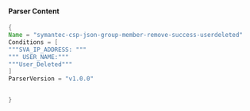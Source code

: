 #### Parser Content
```Java
{
Name = "symantec-csp-json-group-member-remove-success-userdeleted"
Conditions = [
"""SVA_IP_ADDRESS: """
""" USER_NAME:"""
"""User_Deleted"""
]
ParserVersion = "v1.0.0"


}
```